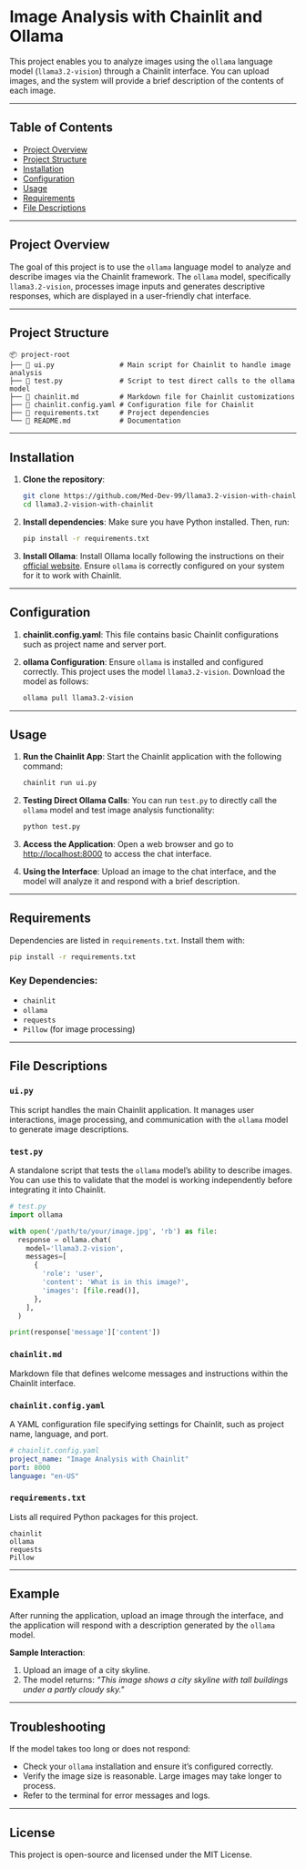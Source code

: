 
# Image Analysis with Chainlit and Ollama

This project enables you to analyze images using the `ollama` language model (`llama3.2-vision`) through a Chainlit interface. You can upload images, and the system will provide a brief description of the contents of each image.

---

## Table of Contents

- [Project Overview](#project-overview)
- [Project Structure](#project-structure)
- [Installation](#installation)
- [Configuration](#configuration)
- [Usage](#usage)
- [Requirements](#requirements)
- [File Descriptions](#file-descriptions)

---

## Project Overview

The goal of this project is to use the `ollama` language model to analyze and describe images via the Chainlit framework. The `ollama` model, specifically `llama3.2-vision`, processes image inputs and generates descriptive responses, which are displayed in a user-friendly chat interface.

---

## Project Structure

```plaintext
📦 project-root
├── 📄 ui.py                # Main script for Chainlit to handle image analysis
├── 📄 test.py              # Script to test direct calls to the ollama model
├── 📄 chainlit.md          # Markdown file for Chainlit customizations
├── 📄 chainlit.config.yaml # Configuration file for Chainlit
├── 📄 requirements.txt     # Project dependencies
└── 📄 README.md            # Documentation
```

---

## Installation

1. **Clone the repository**:
   ```bash
   git clone https://github.com/Med-Dev-99/llama3.2-vision-with-chainlit.git
   cd llama3.2-vision-with-chainlit
   ```

2. **Install dependencies**:
   Make sure you have Python installed. Then, run:
   ```bash
   pip install -r requirements.txt
   ```

3. **Install Ollama**:
   Install Ollama locally following the instructions on their [official website](https://ollama.com/download). Ensure `ollama` is correctly configured on your system for it to work with Chainlit.

---

## Configuration

1. **chainlit.config.yaml**: This file contains basic Chainlit configurations such as project name and server port.

2. **ollama Configuration**: 
   Ensure `ollama` is installed and configured correctly. This project uses the model `llama3.2-vision`. Download the model as follows:
   ```bash
   ollama pull llama3.2-vision
   ```

---

## Usage

1. **Run the Chainlit App**:
   Start the Chainlit application with the following command:
   ```bash
   chainlit run ui.py
   ```

2. **Testing Direct Ollama Calls**:
   You can run `test.py` to directly call the `ollama` model and test image analysis functionality:
   ```bash
   python test.py
   ```

3. **Access the Application**:
   Open a web browser and go to [http://localhost:8000](http://localhost:8000) to access the chat interface.

4. **Using the Interface**:
   Upload an image to the chat interface, and the model will analyze it and respond with a brief description.

---

## Requirements

Dependencies are listed in `requirements.txt`. Install them with:
```bash
pip install -r requirements.txt
```

### Key Dependencies:
- `chainlit`
- `ollama`
- `requests`
- `Pillow` (for image processing)

---

## File Descriptions

### `ui.py`
This script handles the main Chainlit application. It manages user interactions, image processing, and communication with the `ollama` model to generate image descriptions.

### `test.py`
A standalone script that tests the `ollama` model’s ability to describe images. You can use this to validate that the model is working independently before integrating it into Chainlit.

```python
# test.py
import ollama

with open('/path/to/your/image.jpg', 'rb') as file:
  response = ollama.chat(
    model='llama3.2-vision',
    messages=[
      {
        'role': 'user',
        'content': 'What is in this image?',
        'images': [file.read()],
      },
    ],
  )

print(response['message']['content'])
```

### `chainlit.md`
Markdown file that defines welcome messages and instructions within the Chainlit interface.

### `chainlit.config.yaml`
A YAML configuration file specifying settings for Chainlit, such as project name, language, and port.

```yaml
# chainlit.config.yaml
project_name: "Image Analysis with Chainlit"
port: 8000
language: "en-US"
```

### `requirements.txt`
Lists all required Python packages for this project.

```plaintext
chainlit
ollama
requests
Pillow
```

---

## Example

After running the application, upload an image through the interface, and the application will respond with a description generated by the `ollama` model.

**Sample Interaction**:
1. Upload an image of a city skyline.
2. The model returns: _"This image shows a city skyline with tall buildings under a partly cloudy sky."_

---

## Troubleshooting

If the model takes too long or does not respond:
- Check your `ollama` installation and ensure it’s configured correctly.
- Verify the image size is reasonable. Large images may take longer to process.
- Refer to the terminal for error messages and logs.

---

## License

This project is open-source and licensed under the MIT License.
